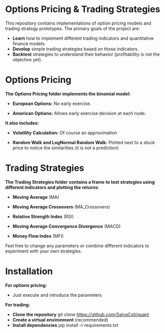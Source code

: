 # Options Pricing & Trading Strategies

This repository contains implementations of option pricing models and trading strategy prototypes. The primary goals of the project are:

- **Learn** how to implement different trading indicators and quantitative finance models.
- **Develop** simple trading strategies based on those indicators.
- **Backtest** strategies to understand their behavior (profitability is not the objective yet).

# Options Pricing
**The Options Pricing folder implements the binomial model:**

- **European Options:** No early exercise.

- **American Options:** Allows early exercise decision at each node.

**It also includes:**

- **Volatility Calculation:** Of course an approximation

- **Random Walk and LogNormal Random Walk:** Plotted next to a stock price to notice the similarities (it is not a prediction)

# Trading Strategies
**The Trading Strategies folder contains a frame to test strategies using different indicators and plotting the returns:**

- **Moving Average** (MA)

- **Moving Average Crossovers** (MA_Crossovers)

- **Relative Strength Index** (RSI)

- **Moving Average Convergence Divergence** (MACD)

- **Money Flow Index** (MFI)

Feel free to change any parameters or combine different indicators to experiment with your own strategies.

# Installation
**For options pricing:**
- Just execute and introduce the parameters

**For trading:**
- **Clone the repository** git clone https://github.com/SalvaColl/quant
- **Create a virtual environment** (recommended)
- **Install dependencies** pip install -r requirements.txt
